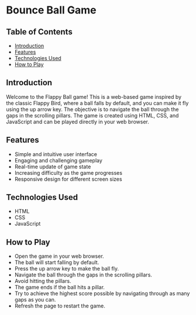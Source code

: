 # Bounce Ball Game

## Table of Contents

- [Introduction](#introduction)
- [Features](#features)
- [Technologies Used](#technologies-used)
- [How to Play](#how-to-play)

## Introduction

Welcome to the Flappy Ball game! This is a web-based game inspired by the classic Flappy Bird, where a ball falls by default, and you can make it fly using the up arrow key. The objective is to navigate the ball through the gaps in the scrolling pillars. The game is created using HTML, CSS, and JavaScript and can be played directly in your web browser.

## Features

- Simple and intuitive user interface
- Engaging and challenging gameplay
- Real-time update of game state
- Increasing difficulty as the game progresses
- Responsive design for different screen sizes

## Technologies Used

- HTML
- CSS
- JavaScript

## How to Play
- Open the game in your web browser.
- The ball will start falling by default.
- Press the up arrow key to make the ball fly.
- Navigate the ball through the gaps in the scrolling pillars.
- Avoid hitting the pillars.
- The game ends if the ball hits a pillar.
- Try to achieve the highest score possible by navigating through as many gaps as you can.
- Refresh the page to restart the game.
